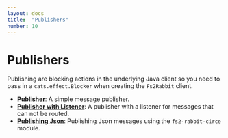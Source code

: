 ```yaml
---
layout: docs
title:  "Publishers"
number: 10
---
```


# Publishers

Publishing are blocking actions in the underlying Java client so you need to pass in a `cats.effect.Blocker` when creating the `Fs2Rabbit` client.

- **[Publisher](./publisher.html)**: A simple message publisher.
- **[Publisher with Listener](./publisher-with-listener.html)**: A publisher with a listener for messages that can not be routed.
- **[Publishing Json](./json.html)**: Publishing Json messages using the `fs2-rabbit-circe` module.
